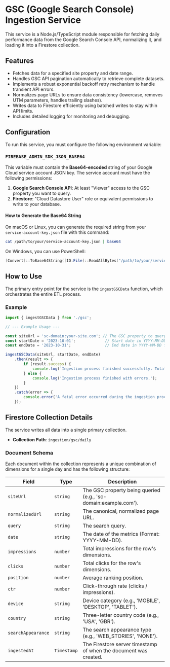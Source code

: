 # GSC (Google Search Console) Ingestion Service

This service is a Node.js/TypeScript module responsible for fetching daily performance data from the Google Search Console API, normalizing it, and loading it into a Firestore collection.

## Features

- Fetches data for a specified site property and date range.
- Handles GSC API pagination automatically to retrieve complete datasets.
- Implements a robust exponential backoff retry mechanism to handle transient API errors.
- Normalizes page URLs to ensure data consistency (lowercase, removes UTM parameters, handles trailing slashes).
- Writes data to Firestore efficiently using batched writes to stay within API limits.
- Includes detailed logging for monitoring and debugging.

## Configuration

To run this service, you must configure the following environment variable:

### `FIREBASE_ADMIN_SDK_JSON_BASE64`

This variable must contain the **Base64-encoded** string of your Google Cloud service account JSON key. The service account must have the following permissions:

1.  **Google Search Console API**: At least "Viewer" access to the GSC property you want to query.
2.  **Firestore**: "Cloud Datastore User" role or equivalent permissions to write to your database.

#### How to Generate the Base64 String

On macOS or Linux, you can generate the required string from your `service-account-key.json` file with this command:

```bash
cat /path/to/your/service-account-key.json | base64
```
On Windows, you can use PowerShell:
```powershell
[Convert]::ToBase64String([IO.File]::ReadAllBytes("/path/to/your/service-account-key.json"))
```

## How to Use

The primary entry point for the service is the `ingestGSCData` function, which orchestrates the entire ETL process.

### Example

```typescript
import { ingestGSCData } from './gsc';

// --- Example Usage ---

const siteUrl = 'sc-domain:your-site.com'; // The GSC property to query
const startDate = '2023-10-01';             // Start date in YYYY-MM-DD format
const endDate = '2023-10-31';               // End date in YYYY-MM-DD format

ingestGSCData(siteUrl, startDate, endDate)
    .then(result => {
        if (result.success) {
            console.log(`Ingestion process finished successfully. Total rows written: ${result.totalRowsWritten}`);
        } else {
            console.log('Ingestion process finished with errors.');
        }
    })
    .catch(error => {
        console.error('A fatal error occurred during the ingestion process:', error);
    });
```

## Firestore Collection Details

The service writes all data into a single primary collection.

-   **Collection Path**: `ingestion/gsc/daily`

### Document Schema

Each document within the collection represents a unique combination of dimensions for a single day and has the following structure:

| Field             | Type      | Description                                                 |
| ----------------- | --------- | ----------------------------------------------------------- |
| `siteUrl`         | `string`  | The GSC property being queried (e.g., 'sc-domain:example.com'). |
| `normalizedUrl`   | `string`  | The canonical, normalized page URL.                         |
| `query`           | `string`  | The search query.                                           |
| `date`            | `string`  | The date of the metrics (Format: YYYY-MM-DD).               |
| `impressions`     | `number`  | Total impressions for the row's dimensions.                 |
| `clicks`          | `number`  | Total clicks for the row's dimensions.                      |
| `position`        | `number`  | Average ranking position.                                   |
| `ctr`             | `number`  | Click-through rate (clicks / impressions).                  |
| `device`          | `string`  | Device category (e.g., 'MOBILE', 'DESKTOP', 'TABLET').      |
| `country`         | `string`  | Three-letter country code (e.g., 'USA', 'GBR').             |
| `searchAppearance`| `string`  | The search appearance type (e.g., 'WEB_STORIES', 'NONE').   |
| `ingestedAt`      | `Timestamp`| The Firestore server timestamp of when the document was created.|

